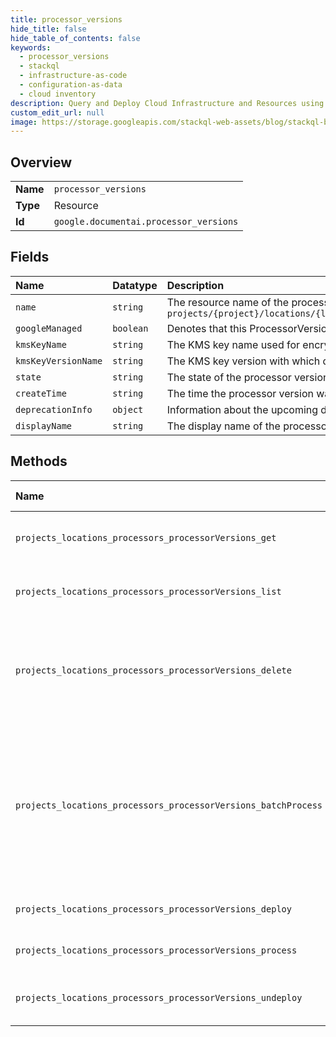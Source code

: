 ```yaml
---
title: processor_versions
hide_title: false
hide_table_of_contents: false
keywords:
  - processor_versions
  - stackql
  - infrastructure-as-code
  - configuration-as-data
  - cloud inventory
description: Query and Deploy Cloud Infrastructure and Resources using SQL
custom_edit_url: null
image: https://storage.googleapis.com/stackql-web-assets/blog/stackql-blog-post-featured-image.png
---
```

  
    

## Overview
<table><tbody>
<tr><td><b>Name</b></td><td><code>processor_versions</code></td></tr>
<tr><td><b>Type</b></td><td>Resource</td></tr>
<tr><td><b>Id</b></td><td><code>google.documentai.processor_versions</code></td></tr>
</tbody></table>

## Fields
| Name | Datatype | Description |
|:-----|:---------|:------------|
| `name` | `string` | The resource name of the processor version. Format: `projects/{project}/locations/{location}/processors/{processor}/processorVersions/{processor_version}` |
| `googleManaged` | `boolean` | Denotes that this ProcessorVersion is managed by google. |
| `kmsKeyName` | `string` | The KMS key name used for encryption. |
| `kmsKeyVersionName` | `string` | The KMS key version with which data is encrypted. |
| `state` | `string` | The state of the processor version. |
| `createTime` | `string` | The time the processor version was created. |
| `deprecationInfo` | `object` | Information about the upcoming deprecation of this processor version. |
| `displayName` | `string` | The display name of the processor version. |
## Methods
| Name | Accessible by | Required Params | Description |
|:-----|:--------------|:----------------|:------------|
| `projects_locations_processors_processorVersions_get` | `SELECT` | `name` | Gets a processor version detail. |
| `projects_locations_processors_processorVersions_list` | `SELECT` | `parent` | Lists all versions of a processor. |
| `projects_locations_processors_processorVersions_delete` | `DELETE` | `name` | Deletes the processor version, all artifacts under the processor version will be deleted. |
| `projects_locations_processors_processorVersions_batchProcess` | `EXEC` | `name` | LRO endpoint to batch process many documents. The output is written to Cloud Storage as JSON in the [Document] format. |
| `projects_locations_processors_processorVersions_deploy` | `EXEC` | `name` | Deploys the processor version. |
| `projects_locations_processors_processorVersions_process` | `EXEC` | `name` | Processes a single document. |
| `projects_locations_processors_processorVersions_undeploy` | `EXEC` | `name` | Undeploys the processor version. |
